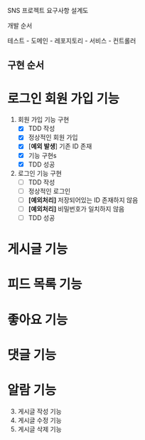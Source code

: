 SNS 프로젝트 요구사항 설계도

개발 순서

테스트 - 도메인 - 레포지토리 - 서비스 - 컨트롤러

## 구현 순서

# 로그인 회원 가입 기능

1. 회원 가입 기능 구현
   -[x] TDD 작성 
   -[x] 정상적인 회원 가입
   -[x] [**예외 발생**] 기존 ID 존재 
   -[x] 기능 구현s
   -[x] TDD 성공
2. 로그인 기능 구현
   - [ ] TDD 작성
   - [ ] 정상적인 로그인
   - [ ] **[예외처리]** 저장되어있는 ID 존재하지 않음
   - [ ] **[예외처리]** 비밀번호가 일치하지 않음
   - [ ] TDD 성공

# 게시글 기능

# 피드 목록 기능

# 좋아요 기능

# 댓글 기능

# 알람 기능



3. 게시글 작성 기능
4. 게시글 수정 기능
5. 게시글 삭제 기능